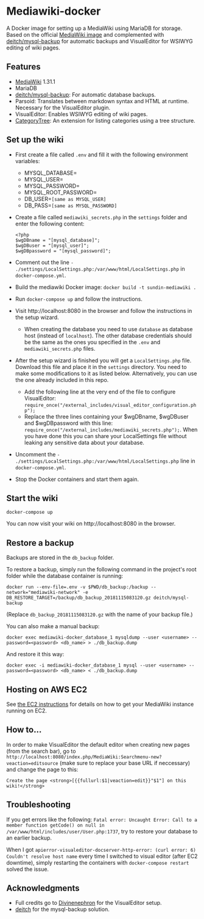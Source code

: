 # Mediawiki-docker

A Docker image for setting up a MediaWiki using MariaDB for storage. Based on the official [MediaWiki image](https://hub.docker.com/_/mediawiki/) and complemented with [deitch/mysql-backup](https://github.com/deitch/mysql-backup) for automatic backups and VisualEditor for WSIWYG editing of wiki pages.

## Features

- [MediaWiki](https://hub.docker.com/_/mediawiki/) 1.31.1
- MariaDB
- [deitch/mysql-backup](https://github.com/deitch/mysql-backup): For automatic database backups.
- Parsoid: Translates between markdown syntax and HTML at runtime. Necessary for the VisualEditor plugin.
- VisualEditor: Enables WSIWYG editing of wiki pages.
- [CategoryTree](https://www.mediawiki.org/wiki/Extension:CategoryTree): An extension for listing categories using a tree structure.

## Set up the wiki

- First create a file called `.env` and fill it with the following environment variables:

  - MYSQL_DATABASE=
  - MYSQL_USER=
  - MYSQL_PASSWORD=
  - MYSQL_ROOT_PASSWORD=
  - DB_USER=`[same as MYSQL_USER]`
  - DB_PASS=`[same as MYSQL_PASSWORD]`

- Create a file called `mediawiki_secrets.php` in the `settings` folder and enter the following content:

  ```
  <?php
  $wgDBname = "[mysql_database]";
  $wgDBuser = "[mysql_user]";
  $wgDBpassword = "[mysql_password]";
  ```

- Comment out the line `- ./settings/LocalSettings.php:/var/www/html/LocalSettings.php` in `docker-compose.yml`.

- Build the mediawiki Docker image: `docker build -t sundin-mediawiki .`

- Run `docker-compose up` and follow the instructions.

- Visit http://localhost:8080 in the browser and follow the instructions in the setup wizard.

  - When creating the database you need to use `database` as database host (instead of `localhost`). The other database credentials should be the same as the ones you specified in the `.env` and `mediawiki_secrets.php` files.

- After the setup wizard is finished you will get a `LocalSettings.php` file. Download this file and place it in the `settings` directory. You need to make some modifications to it as listed below. Alternatively, you can use the one already included in this repo.

  - Add the following line at the very end of the file to configure VisualEditor: `require_once("/external_includes/visual_editor_configuration.php");`
  - Replace the three lines containing your $wgDBname, $wgDBuser and \$wgDBpassword with this line: `require_once("/external_includes/mediawiki_secrets.php");`. When you have done this you can share your LocalSettings file without leaking any sensitive data about your database.

- Uncomment the `- ./settings/LocalSettings.php:/var/www/html/LocalSettings.php` line in `docker-compose.yml`.

- Stop the Docker containers and start them again.

## Start the wiki

    docker-compose up

You can now visit your wiki on http://localhost:8080 in the browser.

## Restore a backup

Backups are stored in the `db_backup` folder.

To restore a backup, simply run the following command in the project's root folder while the database container is running:

    docker run --env-file=.env -v $PWD/db_backup:/backup --network="mediawiki-network" -e DB_RESTORE_TARGET=/backup/db_backup_20181115083120.gz deitch/mysql-backup

(Replace `db_backup_20181115083120.gz` with the name of your backup file.)

You can also make a manual backup:

    docker exec mediawiki-docker_database_1 mysqldump --user <username> --password=<password> <db_name> > ./db_backup.dump

And restore it this way:

    docker exec -i mediawiki-docker_database_1 mysql --user <username> --password=<password> <db_name> < ./db_backup.dump

## Hosting on AWS EC2

See [the EC2 instructions](/ec2.md) for details on how to get your MediaWiki instance running on EC2.

## How to...

In order to make VisualEditor the default editor when creating new pages (from the search bar), go to `http://localhost:8080/index.php/MediaWiki:Searchmenu-new?veaction=editsource` (make sure to replace your base URL if neccessary) and change the page to this:

    Create the page <strong>[{{fullurl:$1|veaction=edit}}"$1"] on this wiki!</strong>

## Troubleshooting

If you get errors like the following: `Fatal error: Uncaught Error: Call to a member function getCode() on null in /var/www/html/includes/user/User.php:1737`, try to restore your database to an earlier backup.

When I got `apierror-visualeditor-docserver-http-error: (curl error: 6) Couldn't resolve host name` every time I switched to visual editor (after EC2 downtime), simply restarting the containers with `docker-compose restart` solved the issue.

## Acknowledgments

- Full credits go to [Divinenephron](https://github.com/divinenephron/docker-mediawiki) for the VisualEditor setup.
- [deitch](https://github.com/deitch/mysql-backup) for the mysql-backup solution.
